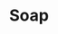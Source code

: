 ---
title: "Soap"
linkTitle: "Soap"
description: "Data types used when working with SOAP."
weight: 1
---